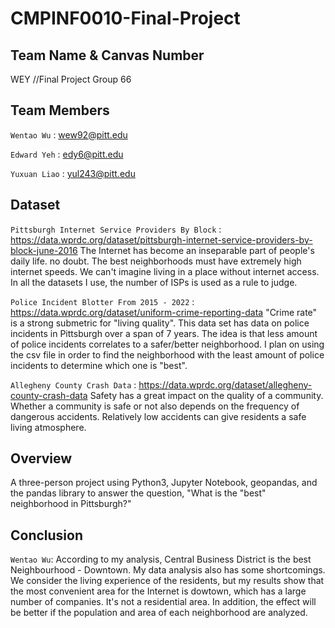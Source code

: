 # CMPINF0010-Final-Project

## Team Name & Canvas Number
WEY //Final Project Group 66


## Team Members
`Wentao Wu` : wew92@pitt.edu

`Edward Yeh` : edy6@pitt.edu

`Yuxuan Liao` : yul243@pitt.edu

## Dataset
`Pittsburgh Internet Service Providers By Block` : https://data.wprdc.org/dataset/pittsburgh-internet-service-providers-by-block-june-2016
The Internet has become an inseparable part of people's daily life. no doubt. The best neighborhoods must have extremely high internet speeds. We can't imagine living in a place without internet access. In all the datasets I use, the number of ISPs is used as a rule to judge.

`Police Incident Blotter From 2015 - 2022` : https://data.wprdc.org/dataset/uniform-crime-reporting-data
"Crime rate" is a strong submetric for "living quality". This data set has data on police incidents in Pittsburgh over a span of 7 years. The idea is that less amount of police incidents correlates to a safer/better neighborhood. I plan on using the csv file in order to find the neighborhood with the least amount of police incidents to determine which one is "best".


`Allegheny County Crash Data` : https://data.wprdc.org/dataset/allegheny-county-crash-data
Safety has a great impact on the quality of a community. Whether a community is safe or not also depends on the frequency of dangerous accidents. Relatively low accidents can give residents a safe living atmosphere.


## Overview
A three-person project using Python3, Jupyter Notebook, geopandas, and the pandas library to answer the question, "What is the "best" neighborhood in Pittsburgh?"

## Conclusion
`Wentao Wu`: According to my analysis, Central Business District is the best Neighbourhood - Downtown. My data analysis also has some shortcomings. We consider the living experience of the residents, but my results show that the most convenient area for the Internet is dowtown, which has a large number of companies. It's not a residential area. In addition, the effect will be better if the population and area of each neighborhood are analyzed.
